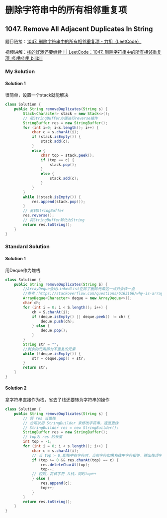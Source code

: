 # 删除字符串中的所有相邻重复项

## 1047. Remove All Adjacent Duplicates In String

题目链接：[1047. 删除字符串中的所有相邻重复项 - 力扣（LeetCode）](https://leetcode.cn/problems/remove-all-adjacent-duplicates-in-string/)

视频讲解：[栈的好戏还要继续！| LeetCode：1047. 删除字符串中的所有相邻重复项_哔哩哔哩_bilibili](https://www.bilibili.com/video/BV12a411P7mw/?vd_source=304d6ccf436c6c746de182aef4e17fe6)

### My Solution

#### Solution 1

很简单，设置一个stack就能解决

```java
class Solution {
    public String removeDuplicates(String s) {
        Stack<Character> stack = new Stack<>();
        // 用StringBuffer方便进行reverse操作
        StringBuffer res = new StringBuffer();
        for (int i=0; i<s.length(); i++) {
            char c = s.charAt(i);
            if (stack.isEmpty()) {
                stack.add(c);
            }
            else {
                char top = stack.peek();
                if (top == c) {
                    stack.pop();
                }
                else {
                    stack.add(c);
                }
            }
        }
        while (!stack.isEmpty()) {
            res.append(stack.pop());
        }
        // 反转StringBuffer
        res.reverse();
        // 将StringBuffer转化为String
        return res.toString();
    }
}
```

### Standard Solution

#### Solution 1

用Deque作为堆栈

```java
class Solution {
    public String removeDuplicates(String S) {
        //ArrayDeque会比LinkedList在除了删除元素这一点外会快一点
        //参考：https://stackoverflow.com/questions/6163166/why-is-arraydeque-better-than-linkedlist
        ArrayDeque<Character> deque = new ArrayDeque<>();
        char ch;
        for (int i = 0; i < S.length(); i++) {
            ch = S.charAt(i);
            if (deque.isEmpty() || deque.peek() != ch) {
                deque.push(ch);
            } else {
                deque.pop();
            }
        }
        String str = "";
        //剩余的元素即为不重复的元素
        while (!deque.isEmpty()) {
            str = deque.pop() + str;
        }
        return str;
    }
}
```

#### Solution 2

拿字符串直接作为栈，省去了栈还要转为字符串的操作

```java
class Solution {
    public String removeDuplicates(String s) {
        // 将 res 当做栈
        // 也可以用 StringBuilder 来修改字符串，速度更快
        // StringBuilder res = new StringBuilder();
        StringBuffer res = new StringBuffer();
        // top为 res 的长度
        int top = -1;
        for (int i = 0; i < s.length(); i++) {
            char c = s.charAt(i);
            // 当 top > 0,即栈中有字符时，当前字符如果和栈中字符相等，弹出栈顶字符，同时 top--
            if (top >= 0 && res.charAt(top) == c) {
                res.deleteCharAt(top);
                top--;
            // 否则，将该字符 入栈，同时top++
            } else {
                res.append(c);
                top++;
            }
        }
        return res.toString();
    }
}
```

